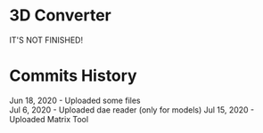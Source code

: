 # 3D Converter
IT'S NOT FINISHED!


# Commits History
Jun 18, 2020 - Uploaded some files </br>
Jul 6, 2020 - Uploaded dae reader (only for models)
Jul 15, 2020 - Uploaded Matrix Tool
